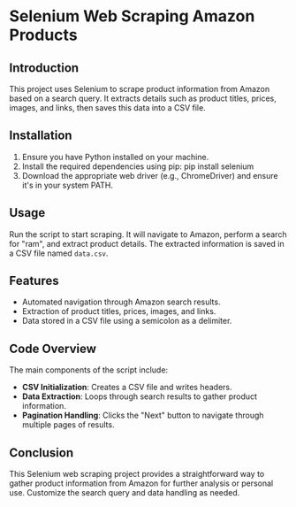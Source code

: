 # Selenium Web Scraping Amazon Products

## Introduction
This project uses Selenium to scrape product information from Amazon based on a search query. It extracts details such as product titles, prices, images, and links, then saves this data into a CSV file.

## Installation
1. Ensure you have Python installed on your machine.
2. Install the required dependencies using pip:
pip install selenium
3. Download the appropriate web driver (e.g., ChromeDriver) and ensure it's in your system PATH.

## Usage
Run the script to start scraping. It will navigate to Amazon, perform a search for "ram", and extract product details. The extracted information is saved in a CSV file named `data.csv`.

## Features
- Automated navigation through Amazon search results.
- Extraction of product titles, prices, images, and links.
- Data stored in a CSV file using a semicolon as a delimiter.

## Code Overview
The main components of the script include:
- **CSV Initialization**: Creates a CSV file and writes headers.
- **Data Extraction**: Loops through search results to gather product information.
- **Pagination Handling**: Clicks the "Next" button to navigate through multiple pages of results.

## Conclusion
This Selenium web scraping project provides a straightforward way to gather product information from Amazon for further analysis or personal use. Customize the search query and data handling as needed.
